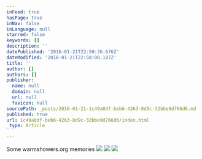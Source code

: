 ```yaml
---
inFeed: true
hasPage: true
inNav: false
inLanguage: null
starred: false
keywords: []
description: ''
datePublished: '2016-01-21T22:50:36.676Z'
dateModified: '2016-01-21T22:50:00.187Z'
title: ''
author: []
authors: []
publisher:
  name: null
  domain: null
  url: null
  favicon: null
sourcePath: _posts/2016-01-21-1c49a0df-beb6-4263-8d9c-32bbe9d766d6.md
published: true
url: 1c49a0df-beb6-4263-8d9c-32bbe9d766d6/index.html
_type: Article

---
```

Some warmshowers.org memories
![](https://the-grid-user-content.s3-us-west-2.amazonaws.com/a883318e-2680-4d2c-bfad-5b83bfc8a54f.jpg)
![](https://the-grid-user-content.s3-us-west-2.amazonaws.com/55339f23-753e-4354-9275-1f9280195a89.jpg)
![](https://the-grid-user-content.s3-us-west-2.amazonaws.com/6ab4bcbf-b341-43a0-a05c-8723a03d8ef0.jpg)